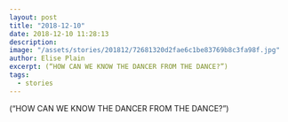 ```yaml
---
layout: post
title: "2018-12-10"
date: 2018-12-10 11:28:13
description: 
image: "/assets/stories/201812/72681320d2fae6c1be83769b8c3fa98f.jpg"
author: Elise Plain
excerpt: (“HOW CAN WE KNOW THE DANCER FROM THE DANCE?”)
tags: 
  - stories
---
```


(“HOW CAN WE KNOW THE DANCER FROM THE DANCE?”)
<p></p>
